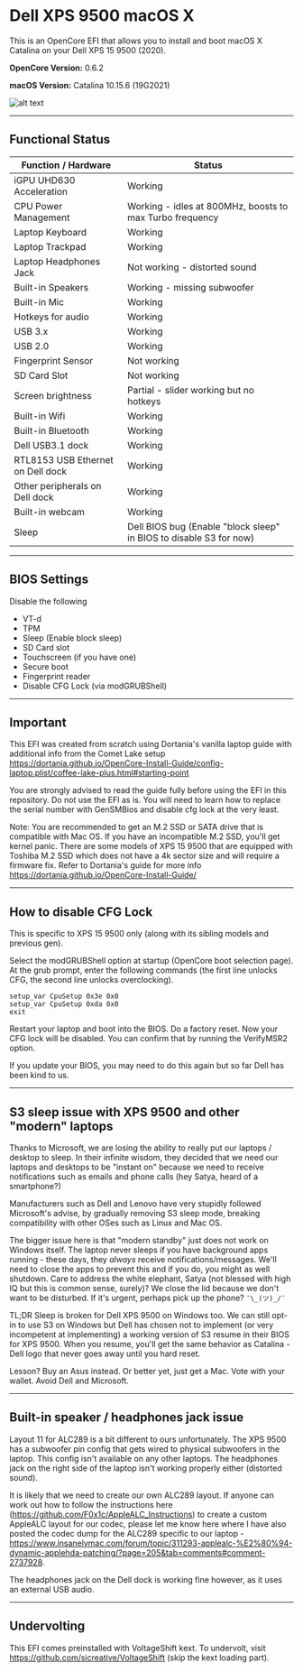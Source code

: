 # Dell XPS 9500 macOS X

This is an OpenCore EFI that allows you to install and boot macOS X Catalina on your Dell XPS 15 9500 (2020).

<b>OpenCore Version:</b> 0.6.2

<b>macOS Version:</b> Catalina 10.15.6 (19G2021)

![alt text](https://github.com/zachs78/MacOS-XPS-9500-OpenCore/blob/master/OpenCore-Catalina-XPS-15-9500.png?raw=true)

---

## Functional Status

|Function / Hardware|Status|
|-|-|
|iGPU UHD630 Acceleration|Working|
|CPU Power Management|Working - idles at 800MHz, boosts to max Turbo frequency|
|Laptop Keyboard|Working|
|Laptop Trackpad|Working|
|Laptop Headphones Jack|Not working - distorted sound|
|Built-in Speakers|Working - missing subwoofer|
|Built-in Mic|Working|
|Hotkeys for audio|Working|
|USB 3.x|Working|
|USB 2.0|Working|
|Fingerprint Sensor|Not working|
|SD Card Slot|Not working|
|Screen brightness|Partial - slider working but no hotkeys|
|Built-in Wifi|Working|
|Built-in Bluetooth|Working|
|Dell USB3.1 dock|Working|
|RTL8153 USB Ethernet on Dell dock|Working|
|Other peripherals on Dell dock|Working|
|Built-in webcam|Working|
|Sleep|Dell BIOS bug (Enable "block sleep" in BIOS to disable S3 for now)|

---

## BIOS Settings

Disable the following
 - VT-d
 - TPM
 - Sleep (Enable block sleep)
 - SD Card slot
 - Touchscreen (if you have one)
 - Secure boot
 - Fingerprint reader
 - Disable CFG Lock (via modGRUBShell)

---

## Important

This EFI was created from scratch using Dortania's vanilla laptop guide with additional info from the Comet Lake setup https://dortania.github.io/OpenCore-Install-Guide/config-laptop.plist/coffee-lake-plus.html#starting-point

You are strongly advised to read the guide fully before using the EFI in this repository. Do not use the EFI as is. You will need to learn how to replace the serial number with GenSMBios and disable cfg lock at the very least.

Note: You are recommended to get an M.2 SSD or SATA drive that is compatible with Mac OS. If you have an incompatible M.2 SSD, you'll get kernel panic. There are some models of XPS 15 9500 that are equipped with Toshiba M.2 SSD which does not have a 4k sector size and will require a firmware fix. Refer to Dortania's guide for more info https://dortania.github.io/OpenCore-Install-Guide/

---

## How to disable CFG Lock

This is specific to XPS 15 9500 only (along with its sibling models and previous gen).

Select the modGRUBShell option at startup (OpenCore boot selection page).
At the grub prompt, enter the following commands (the first line unlocks CFG, the second line unlocks overclocking).

```
setup_var CpuSetup 0x3e 0x0
setup_var CpuSetup 0xda 0x0
exit
```

Restart your laptop and boot into the BIOS. Do a factory reset. Now your CFG lock will be disabled. You can confirm that by running the VerifyMSR2 option.

If you update your BIOS, you may need to do this again but so far Dell has been kind to us.

---

## S3 sleep issue with XPS 9500 and other "modern" laptops

Thanks to Microsoft, we are losing the ability to really put our laptops / desktop to sleep. In their infinite wisdom, they decided that we need our laptops and desktops to be "instant on" because we need to receive notifications such as emails and phone calls (hey Satya, heard of a smartphone?)

Manufacturers such as Dell and Lenovo have very stupidly followed Microsoft's advise, by gradually removing S3 sleep mode, breaking compatibility with other OSes such as Linux and Mac OS.

The bigger issue here is that "modern standby" just does not work on Windows itself. The laptop never sleeps if you have background apps running - these days, they *always* receive notifications/messages. We'll need to close the apps to prevent this and if you do, you might as well shutdown. Care to address the white elephant, Satya (not blessed with high IQ but this is common sense, surely)? We close the lid because we don't want to be disturbed. If it's urgent, perhaps pick up the phone? `¯\_(ツ)_/¯`

TL;DR Sleep is broken for Dell XPS 9500 on Windows too. We can still opt-in to use S3 on Windows but Dell has chosen not to implement (or very incompetent at implementing) a working version of S3 resume in their BIOS for XPS 9500. When you resume, you'll get the same behavior as Catalina - Dell logo that never goes away until you hard reset.

Lesson? Buy an Asus instead. Or better yet, just get a Mac. Vote with your wallet. Avoid Dell and Microsoft.

---

## Built-in speaker / headphones jack issue

Layout 11 for ALC289 is a bit different to ours unfortunately. The XPS 9500 has a subwoofer pin config that gets wired to physical subwoofers in the laptop. This config isn't available on any other laptops. The headphones jack on the right side of the laptop isn't working properly either (distorted sound).

It is likely that we need to create our own ALC289 layout. If anyone can work out how to follow the instructions here (https://github.com/F0x1c/AppleALC_Instructions) to create a custom AppleALC layout for our codec, please let me know here where I have also posted the codec dump for the ALC289 specific to our laptop - https://www.insanelymac.com/forum/topic/311293-applealc-%E2%80%94-dynamic-applehda-patching/?page=205&tab=comments#comment-2737928.

The headphones jack on the Dell dock is working fine however, as it uses an external USB audio.

---

## Undervolting

This EFI comes preinstalled with VoltageShift kext. To undervolt, visit https://github.com/sicreative/VoltageShift (skip the kext loading part).